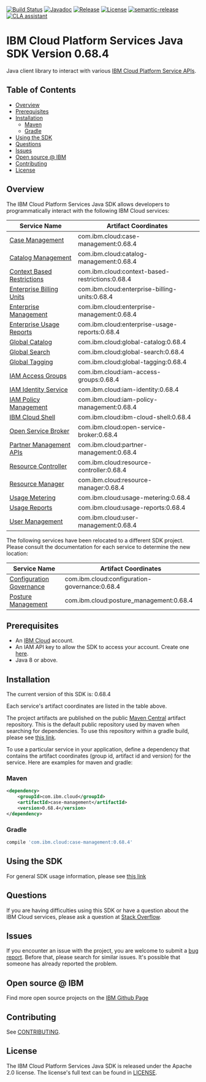 [![Build Status](https://github.com/IBM/platform-services-java-sdk/actions/workflows/build.yaml/badge.svg)](https://github.com/IBM/platform-services-java-sdk/actions/workflows/build.yaml)
[![Javadoc](https://img.shields.io/static/v1?label=javadoc&message=latest&color=blue)](https://ibm.github.io/platform-services-java-sdk/docs/latest)
[![Release](https://img.shields.io/github/v/release/IBM/platform-services-java-sdk)](https://github.com/IBM/platform-services-java-sdk/releases/latest)
[![License](https://img.shields.io/badge/License-Apache%202.0-blue.svg)](https://opensource.org/licenses/Apache-2.0)
[![semantic-release](https://img.shields.io/badge/%20%20%F0%9F%93%A6%F0%9F%9A%80-semantic--release-e10079.svg)](https://github.com/semantic-release/semantic-release)
[![CLA assistant](https://cla-assistant.io/readme/badge/IBM/platform-services-java-sdk)](https://cla-assistant.io/IBM/platform-services-java-sdk)



# IBM Cloud Platform Services Java SDK Version 0.68.4

Java client library to interact with various 
[IBM Cloud Platform Service APIs](https://cloud.ibm.com/docs?tab=api-docs&category=platform_services).

## Table of Contents

<!--
  The TOC below is generated using the `markdown-toc` node package.

      https://github.com/jonschlinkert/markdown-toc

  You should regenerate the TOC after making changes to this file.

      npx markdown-toc --maxdepth 4 -i README.md
  -->

<!-- toc -->

- [Overview](#overview)
- [Prerequisites](#prerequisites)
- [Installation](#installation)
  * [Maven](#maven)
  * [Gradle](#gradle)
- [Using the SDK](#using-the-sdk)
- [Questions](#questions)
- [Issues](#issues)
- [Open source @ IBM](#open-source--ibm)
- [Contributing](#contributing)
- [License](#license)

<!-- tocstop -->

## Overview

The IBM Cloud Platform Services Java SDK allows developers to programmatically interact with the following IBM Cloud services:

Service Name | Artifact Coordinates
--- | --- 
[Case Management](https://cloud.ibm.com/apidocs/case-management?code=java) | com.ibm.cloud:case-management:0.68.4
[Catalog Management](https://cloud.ibm.com/apidocs/resource-catalog/private-catalog?code=java) | com.ibm.cloud:catalog-management:0.68.4
[Context Based Restrictions](https://cloud.ibm.com/apidocs/context-based-restrictions?code=java) | com.ibm.cloud:context-based-restrictions:0.68.4
[Enterprise Billing Units](https://cloud.ibm.com/apidocs/enterprise-apis/billing-unit?code=java) | com.ibm.cloud:enterprise-billing-units:0.68.4
[Enterprise Management](https://cloud.ibm.com/apidocs/enterprise-apis/enterprise?code=java) | com.ibm.cloud:enterprise-management:0.68.4
[Enterprise Usage Reports](https://cloud.ibm.com/apidocs/enterprise-apis/resource-usage-reports?code=java) | com.ibm.cloud:enterprise-usage-reports:0.68.4
[Global Catalog](https://cloud.ibm.com/apidocs/resource-catalog/global-catalog?code=java) | com.ibm.cloud:global-catalog:0.68.4
[Global Search](https://cloud.ibm.com/apidocs/search?code=java) | com.ibm.cloud:global-search:0.68.4
[Global Tagging](https://cloud.ibm.com/apidocs/tagging?code=java) | com.ibm.cloud:global-tagging:0.68.4
[IAM Access Groups](https://cloud.ibm.com/apidocs/iam-access-groups?code=java) | com.ibm.cloud:iam-access-groups:0.68.4
[IAM Identity Service](https://cloud.ibm.com/apidocs/iam-identity-token-api?code=java) | com.ibm.cloud:iam-identity:0.68.4
[IAM Policy Management](https://cloud.ibm.com/apidocs/iam-policy-management?code=java) | com.ibm.cloud:iam-policy-management:0.68.4
[IBM Cloud Shell](https://cloud.ibm.com/apidocs/cloudshell?code=java) | com.ibm.cloud:ibm-cloud-shell:0.68.4
[Open Service Broker](https://cloud.ibm.com/apidocs/resource-controller/ibm-cloud-osb-api?code=java) | com.ibm.cloud:open-service-broker:0.68.4
[Partner Management APIs](https://cloud.ibm.com/apidocs/partner-apis/partner?code=go) | com.ibm.cloud:partner-management:0.68.4
[Resource Controller](https://cloud.ibm.com/apidocs/resource-controller/resource-controller?code=java) | com.ibm.cloud:resource-controller:0.68.4
[Resource Manager](https://cloud.ibm.com/apidocs/resource-controller/resource-manager?code=java) | com.ibm.cloud:resource-manager:0.68.4
[Usage Metering](https://cloud.ibm.com/apidocs/usage-metering?code=java) | com.ibm.cloud:usage-metering:0.68.4
[Usage Reports](https://cloud.ibm.com/apidocs/metering-reporting?code=java) | com.ibm.cloud:usage-reports:0.68.4
[User Management](https://cloud.ibm.com/apidocs/user-management?code=java) | com.ibm.cloud:user-management:0.68.4

The following services have been relocated to a different SDK project.
Please consult the documentation for each service to determine the new location:

Service Name | Artifact Coordinates
--- | --- 
[Configuration Governance](https://cloud.ibm.com/apidocs/security-compliance/config?code=java) | com.ibm.cloud:configuration-governance:0.68.4
[Posture Management](https://cloud.ibm.com/apidocs/security-compliance/posture?code=java) | com.ibm.cloud:posture_management:0.68.4

## Prerequisites

[ibm-cloud-onboarding]: https://cloud.ibm.com/registration

* An [IBM Cloud][ibm-cloud-onboarding] account.
* An IAM API key to allow the SDK to access your account. Create one [here](https://cloud.ibm.com/iam/apikeys).
* Java 8 or above.

## Installation
The current version of this SDK is: 0.68.4

Each service's artifact coordinates are listed in the table above.

The project artifacts are published on the public [Maven Central](https://repo1.maven.org/maven2/)
artifact repository.  This is the default public repository used by maven when searching for dependencies.
To use this repository within a gradle build, please see
[this link](https://docs.gradle.org/current/userguide/declaring_repositories.html).

To use a particular service in your application, define a dependency that contains the
artifact coordinates (group id, artifact id and version) for the service.
Here are examples for maven and gradle:

### Maven

```xml
<dependency>
    <groupId>com.ibm.cloud</groupId>
    <artifactId>case-management</artifactId>
    <version>0.68.4</version>
</dependency>
```

### Gradle
```gradle
compile 'com.ibm.cloud:case-management:0.68.4'
```

## Using the SDK
For general SDK usage information, please see [this link](https://github.com/IBM/ibm-cloud-sdk-common/blob/main/README.md)

## Questions

If you are having difficulties using this SDK or have a question about the IBM Cloud services,
please ask a question at
[Stack Overflow](http://stackoverflow.com/questions/ask?tags=ibm-cloud).

## Issues
If you encounter an issue with the project, you are welcome to submit a
[bug report](https://github.com/IBM/platform-services-java-sdk/issues).
Before that, please search for similar issues. It's possible that someone has already reported the problem.

## Open source @ IBM
Find more open source projects on the [IBM Github Page](http://ibm.github.io/)

## Contributing
See [CONTRIBUTING](CONTRIBUTING.md).

## License

The IBM Cloud Platform Services Java SDK is released under the Apache 2.0 license.
The license's full text can be found in
[LICENSE](LICENSE).

